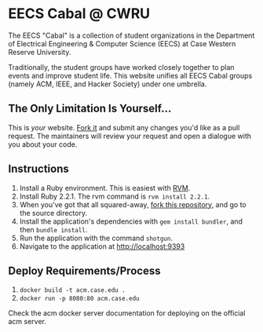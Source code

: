 EECS Cabal @ CWRU
======================================

The EECS "Cabal" is a collection of student organizations in the Department of
Electrical Engineering & Computer Science (EECS) at Case Western Reserve
University.

Traditionally, the student groups have worked closely together to plan events
and improve student life. This website unifies all EECS Cabal groups (namely
ACM, IEEE, and Hacker Society) under one umbrella.

The Only Limitation Is Yourself...
--------------------------------------
This is _your_ website. [Fork it](https://help.github.com/articles/fork-a-repo)
and submit any changes you'd like as a pull request. The maintainers will
review your request and open a dialogue with you about your code.

Instructions
--------------------------------------
1. Install a Ruby environment. This is easiest with [RVM](https://rvm.io/).
2. Install Ruby 2.2.1. The rvm command is `rvm install 2.2.1`.
3. When you've got that all squared-away, [fork this
   repository](https://help.github.com/articles/fork-a-repo), and go to the
   source directory.
4. Install the application's dependencies with `gem install bundler`, and then
   `bundle install`.
5. Run the application with the command `shotgun`.
6. Navigate to the application at [http://localhost:9393](http://localhost:9393)

Deploy Requirements/Process
--------------------------------------
1. `docker build -t acm.case.edu .`
2. `docker run -p 8080:80 acm.case.edu`

Check the acm docker server documentation for deploying on the official acm 
server.
